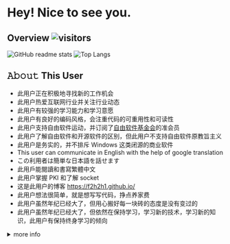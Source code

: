 Hey! Nice to see you.
========

## Overview ![visitors](https://visitor-badge.glitch.me/badge?page_id=f2h2h1.f2h2h1)
<!-- ![GitHub User's stars](https://img.shields.io/github/stars/f2h2h1?label=github&style=social) -->

![GitHub readme stats](https://github-readme-stats.vercel.app/api?username=f2h2h1&theme=dark)
![Top Langs](https://github-readme-stats.vercel.app/api/top-langs/?username=f2h2h1&theme=dark)

## 𝙰𝚋𝚘𝚞𝚝 This User
- 此用户正在积极地寻找新的工作机会
- 此用户热爱互联网行业并关注行业动态
- 此用户有较强的学习能力和学习意愿
- 此用户有良好的编码风格，会注重代码的可重用性和可读性
- 此用户支持自由软件运动，并订阅了[自由软件基金会](https://www.fsf.org/)的准会员
- 此用户了解自由软件和开源软件的区别，但此用户不支持自由软件原教旨主义
- 此用户是务实的，并不排斥 Windows 这类闭源的商业软件
- This user can communicate in English with the help of google translation
- この利用者は簡単な日本語を話せます
- 此用戶能閱讀和書寫繁體中文
- 此用户掌握 PKI 和了解 socket
- 这是此用户的博客 https://f2h2h1.github.io/
- 此用户想法很简单，就是想写写代码，挣点养家费
- 此用户虽然年纪已经大了，但用心搬好每一块砖的态度是没有变过的
- 此用户虽然年纪已经大了，但依然在保持学习，学习新的技术，学习新的知识，此用户有保持终身学习的倾向

<details>
<summary>more info</summary>

## Skills
- 掌握PHP，掌握Composer，掌握Yii2，ThinkPHP，larveral，CI等常用框架，了解psr规范
- 掌握SQL，掌握MySQL，熟悉数据库设计原则，了解MongoDB，了解mancache，redis等缓存的使用
- 掌握JavaScript、jQuery、Chrome开发者工具，了解css3和less，了解vue，react，熟悉前后端分离机制，了解基本的浏览器渲染及网络传输过程
- 掌握git，了解githook，了解svn，会部署远程git仓库，会使用Swagger，apiDoc等工具
- 了解postman、seleniun、playwright、PHPUnit、codeception、Jmeter、ab等测试工具
- 了解xdebug，会通过xdebug的profiler文件寻找性能瓶颈，会部署xdebug远程调试和多服务器调试
- 了解HTTP、WebSocket、DNS、TCP、UDP、IP等网络协议，了解 socket 接口
- 了解常见的Web安全问题及防范方法，了解 lts 协议，了解rsa，des等加密算法
- 了解Linux服务器的配置和管理，能独立搭建LNMP/LAMP环境，会使用宝塔面板，会写shell运维脚本，会编译安装php，apahce等常用软件
- 了解nginx和apache，会配置https，url重写，反向代理，负载均衡，虚拟站点
- 掌握docker容器，了解k8s，有服务器集群的构建和管理经验，了解Jenkins，有CI/CD的经验，会使用cron，supervisor，curl，psalm，php-cs-fixer等工具
- 掌握C语言，有linux编程经验，会makefile脚本，了解JAVA，C#等后端语言
- 熟悉Python，了解爬虫原理，掌握正则表达式，了解xpath
- 有处理高并发经验，了解常见的网站优化方法，了解常见的seo技巧
- 有开放平台接口对接经验，有微信公众号开发经验，有微信小程序后台开发经验
- 有 cms 开发经验，有 wordpress 插件开发经验，有 magento2 模块开发经验
- 有对接 支付宝，微信支付，paypal，firstdata，AsiaPay 接口的经验

## Development tools
- VSCode
- Firefox/Edge
- Git
- DBeaver Community/phpMyAdmin/Adminer
- phpRedisAdmin
- docker

<details>
<summary>contact</summary>

- this user's public key is here
    ```
    -----BEGIN PGP PUBLIC KEY BLOCK-----

    mQGNBGDz8bwBDADHa8q/B2oUK0nUuKIDE81Kw15L59/4GFCSJjfsAis3ywkawi7X
    6NB6glzSRLsnoYx92mG7s4R9koWTBP7mDB6nYCDzId5jp3b/BrthiyyEhCECJyDR
    hyCbV+nW6tVpsavhSh7XPfTXraNKav9GEk/LFabfO+sYP86R7gOGoiK3RVbhbtME
    9uzzW5VRCgp6rLrB5BxbhkcP5e4e4dvrL5nBzhJO6J670b+005vlR/97qUxsXwnK
    BolW8isAjePReKyvkt9oDo78r86/+CQgM1S53fPoUbA7kPg2v3+1dPbi7GVm2ziw
    /JxYIFxidVaVexfTo9KmKjbj3L9B3q67Fs6HcGqyrhNMGRgY4B/OfPP3GaELyqU1
    YFNGmXWDlYRhV4mxxItSs6blSvBFlN5pReqqP3ec/FtqDTd1oDgIm1DsAacxhfKp
    D1ZC9ZndX7GFxd92/FJkO/5I37KkDPCzlUfOgYBv8slBGk+XLGKFGv8JqbG5j3Y3
    EoL2sWuJ3AVaPhEAEQEAAbQhYTIxMzEyMjEzMCA8bVA2aUIxaEJAb3V0bG9vay5j
    b20+iQHUBBMBCAA+FiEEnQgPleyyXWeeJ2tbMQrzLmRUw00FAmDz8bwCGwMFCQPC
    ZwAFCwkIBwIGFQoJCAsCBBYCAwECHgECF4AACgkQMQrzLmRUw02S5gv/UsSaPpal
    XOytJ3uREtY3vAUW1AfQZztdRqmtsIcZ3wdZjXmoSi/6v17jMZv2fRdxBv/yYdhH
    XDPUmN7Uuxe5bkYqYfapQ0EIBBXS9zrT1ehT4t1r6YBFCQuOY1Xsb2nkBFZOdk72
    S71SLOXyBV3CIAZGSqH2sWP2fRMxwbGS6OaUUO2J+5IILz+WJVE05sbVq22PpZ2P
    V8tknq7ZLrXV7FTRp/o4OS1vzjO1GIVMub16/tKiPj2RpWR2MVQFO6lGr60haoWh
    wtb35She3iwtPIruiXMTYsQ+XXNO9ovogXPq9hgwYWJVp0e7mj4oZ/i9QUTJxHMZ
    uflT6FjQjFAps9wzabFtLj49d3I9SUNfejRdHl4mrpImPVC3FQ13aJGBDY/i91Xf
    sJfF6AjKf1o534ZhIbL+VARF4sP6vmrikG0I+05q3DjLA/SV4tSdpjUb6B+XTihK
    zWqVcnKDzV15f1udfzRqujZhWjBwQzznD6gjq6U0L7vnfvO/EU+CPUAxuQGNBGDz
    8bwBDADOP6MMlv+cy8L/OrT9hSD3npWasJxJJp9Ig4mEYUIwG1Xykjmnqvs/NE/+
    6SK60pPDAK0xCVa1M3IjOKryJfY5vDDFSz+aRKfTh0vweWFJNeSBjthiL7GjSh2l
    I+f4PgryHV6w2mJIT3yuGhpgCBKZkIw8SRJD4dgOHq1e1+plWCo9XQPAhlOvB5L4
    bShsgBA5m4YB1roFMsWAmqJbjy134etgXVReCWaK0yc7TPrZGlgaBTU5C3KBVWF8
    P4xP5kiG/UExwBvp/acniwKWs9MV8LPVva6YgLeOnU9lJdqmhdnHi1oWlDgiKufJ
    HZt4cD9TAaVnT74QiA5FgDKO1dSZMcrF2PWGbiB69JHNaQjOF9egnlDSNipdCoY6
    0VKMKRJWyIaSxdU40xut1iLntdkYyPF38lwevAfkgymeGuIk+YP0EqD8U2fBbB59
    RWp/wY6FdD8mK4avExh1oVB6+Vi6D18Q2Wefwt0xDf7rey/neQncBXgiE34X9kGy
    uepCGVcAEQEAAYkBvAQYAQgAJhYhBJ0ID5Xssl1nnidrWzEK8y5kVMNNBQJg8/G8
    AhsMBQkDwmcAAAoJEDEK8y5kVMNN0QwL/jFySfLWavUIQqLsssl88eGiMMISrWJK
    UfDhRAlECWqmTIqaBz1dpSjUk7Udks7Ju3nmxrUyYqRR4Z+ACPQpzBQviwPXx5nR
    kdQKh83OkRIrfmA9S6NmKzAdg/rGUy13XmFjeyhsgYT1KxZIHBGZbiBtYTwIdnA4
    kvs6Ven1BwzAe+EwhsoUG3jyKAn5lpD8x2Vx/Wu1sZWvlB2rFUS5O7YDMxVjunbb
    Y+U9lWzvsHrLYFbyEnYje+dle0sSAwqx9cK7Ql82wTk4fVubfll/xRhxJz8IEZxX
    qhBBIcHEOR1yWxLSljcD2TMMewdsTBKZGI/A3SI+QyMrD6bi+RKJawY787FD8TbI
    sv40zvzAZSR2H7tbwImZ5p1cW5T59xudTUdT7C3KCrxsBB1jcf0ayNoT0oMlbj6i
    hTiu5B0t42HlS46LSADJB9k/NDY9puD8oV7d8Gm2bnUyCY6A/qR9A5cgDUhuQsRr
    eDjj5Ff4OvLE4INgUV2H9VbpaNpBbi+K8g==
    =0Rfn
    -----END PGP PUBLIC KEY BLOCK-----
    ```

- use this email to contact this user
    ```
    echo "bVA2aUIxaEJAb3V0bG9vay5jb20K" | base64 -d
    ```

</details>

<!--
<details>
<summary> </summary>
- <span style="filter: invert(1) opacity(30%);">此用户是乐观的，并认为人类的未来是美好的，尽管当前社会存在各种问题（悬殊的贫富差距，COVID-19，宗教冲突，...）    
此用户相信共产主义会实现    
此用户是唯物主义者    
此用户希望能为社会的发展贡献一点微小的力量
</span>
</details>
-->

<!--
Communism have to become true
Communism will become true
-->
